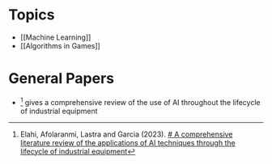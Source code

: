 # Topics
* [[Machine Learning]]
* [[Algorithms in Games]]

# General Papers 
* [^Elahi_2023] gives a comprehensive review of the use of AI throughout the lifecycle of industrial equipment
  
  [^Elahi_2023]: Elahi, Afolaranmi, Lastra and Garcia (2023). [# A comprehensive literature review of the applications of AI techniques through the lifecycle of industrial equipment](https://link.springer.com/article/10.1007/s44163-023-00089-x#Sec15)